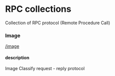# RPC collections
Collection of RPC protocol (Remote Procedure Call)  

### Image
[/image](./image/)  
#### description
Image Classify request - reply protocol  